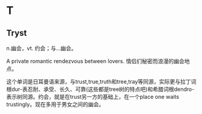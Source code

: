 # T

## Tryst

n.幽会，vt. 约会；与…幽会。

A private romantic rendezvous between lovers. 情侣们秘密而浪漫的幽会地点。

这个单词是日耳曼语来源，与trust,true,truth和tree,tray等同源，实际更与拉丁词根dur-表忍耐、承受、长久、可靠(这些都是tree树的特点吧)和希腊词根dendro-表示树同源。约会，就是在trust另一方的基础上，在一个place one waits trustingly。现在多用于男女之间的幽会。
